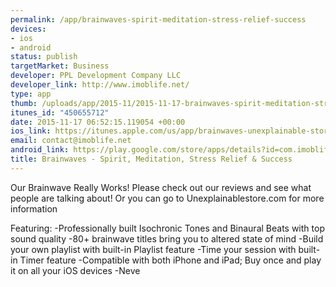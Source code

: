```yaml
--- 
permalink: /app/brainwaves-spirit-meditation-stress-relief-success
devices: 
- ios
- android
status: publish
targetMarket: Business
developer: PPL Development Company LLC
developer_link: http://www.imoblife.net/
type: app
thumb: /uploads/app/2015-11/2015-11-17-brainwaves-spirit-meditation-stress-relief-success.jpg
itunes_id: "450655712"
date: 2015-11-17 06:52:15.119054 +00:00
ios_link: https://itunes.apple.com/us/app/brainwaves-unexplainable-store/id450655712?mt=8
email: contact@imoblife.net
android_link: https://play.google.com/store/apps/details?id=com.imoblife.tus
title: Brainwaves - Spirit, Meditation, Stress Relief & Success
---
```


Our Brainwave Really Works! Please check out our reviews and see what people are talking about! Or you can go to Unexplainablestore.com for more information

Featuring:
-Professionally built Isochronic Tones and Binaural Beats with top sound quality 
-80+ brainwave titles bring you to altered state of mind
-Build your own playlist with built-in Playlist feature
-Time your session with built-in Timer feature
-Compatible with both iPhone and iPad; Buy once and play it on all your iOS devices
-Neve
